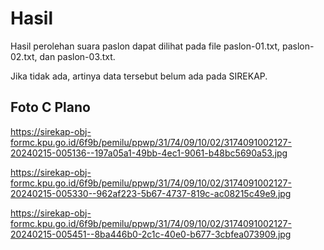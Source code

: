 # Hasil

Hasil perolehan suara paslon dapat dilihat pada file paslon-01.txt, paslon-02.txt, dan paslon-03.txt.

Jika tidak ada, artinya data tersebut belum ada pada SIREKAP.

## Foto C Plano

https://sirekap-obj-formc.kpu.go.id/6f9b/pemilu/ppwp/31/74/09/10/02/3174091002127-20240215-005136--197a05a1-49bb-4ec1-9061-b48bc5690a53.jpg

https://sirekap-obj-formc.kpu.go.id/6f9b/pemilu/ppwp/31/74/09/10/02/3174091002127-20240215-005330--962af223-5b67-4737-819c-ac08215c49e9.jpg

https://sirekap-obj-formc.kpu.go.id/6f9b/pemilu/ppwp/31/74/09/10/02/3174091002127-20240215-005451--8ba446b0-2c1c-40e0-b677-3cbfea073909.jpg
